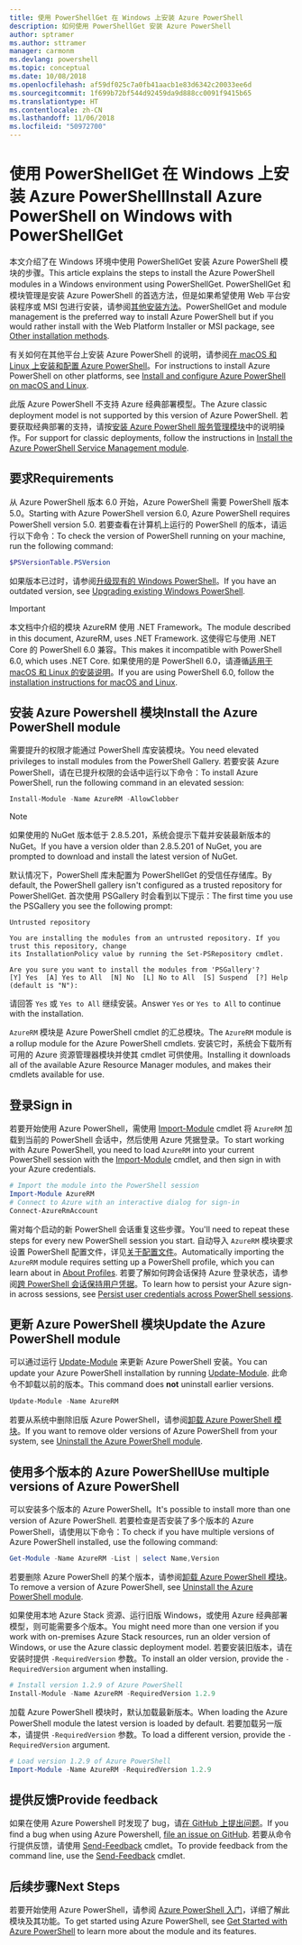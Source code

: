 ```yaml
---
title: 使用 PowerShellGet 在 Windows 上安装 Azure PowerShell
description: 如何使用 PowerShellGet 安装 Azure PowerShell
author: sptramer
ms.author: sttramer
manager: carmonm
ms.devlang: powershell
ms.topic: conceptual
ms.date: 10/08/2018
ms.openlocfilehash: af59df025c7a0fb41aacb1e83d6342c20033ee6d
ms.sourcegitcommit: 1f699b72bf544d92459da9d888cc0091f9415b65
ms.translationtype: HT
ms.contentlocale: zh-CN
ms.lasthandoff: 11/06/2018
ms.locfileid: "50972700"
---
```

# <a name="install-azure-powershell-on-windows-with-powershellget"></a><span data-ttu-id="84fbd-103">使用 PowerShellGet 在 Windows 上安装 Azure PowerShell</span><span class="sxs-lookup"><span data-stu-id="84fbd-103">Install Azure PowerShell on Windows with PowerShellGet</span></span>

<span data-ttu-id="84fbd-104">本文介绍了在 Windows 环境中使用 PowerShellGet 安装 Azure PowerShell 模块的步骤。</span><span class="sxs-lookup"><span data-stu-id="84fbd-104">This article explains the steps to install the Azure PowerShell modules in a Windows environment using PowerShellGet.</span></span> <span data-ttu-id="84fbd-105">PowerShellGet 和模块管理是安装 Azure PowerShell 的首选方法，但是如果希望使用 Web 平台安装程序或 MSI 包进行安装，请参阅[其他安装方法](other-install.md)。</span><span class="sxs-lookup"><span data-stu-id="84fbd-105">PowerShellGet and module management is the preferred way to install Azure PowerShell but if you would rather install with the Web Platform Installer or MSI package, see [Other installation methods](other-install.md).</span></span>

<span data-ttu-id="84fbd-106">有关如何在其他平台上安装 Azure PowerShell 的说明，请参阅[在 macOS 和 Linux 上安装和配置 Azure PowerShell](install-azurermps-maclinux.md)。</span><span class="sxs-lookup"><span data-stu-id="84fbd-106">For instructions to install Azure PowerShell on other platforms, see [Install and configure Azure PowerShell on macOS and Linux](install-azurermps-maclinux.md).</span></span>

<span data-ttu-id="84fbd-107">此版 Azure PowerShell 不支持 Azure 经典部署模型。</span><span class="sxs-lookup"><span data-stu-id="84fbd-107">The Azure classic deployment model is not supported by this version of Azure PowerShell.</span></span> <span data-ttu-id="84fbd-108">若要获取经典部署的支持，请按[安装 Azure PowerShell 服务管理模块](/powershell/azure/servicemanagement/install-azure-ps)中的说明操作。</span><span class="sxs-lookup"><span data-stu-id="84fbd-108">For support for classic deployments, follow the instructions in [Install the Azure PowerShell Service Management module](/powershell/azure/servicemanagement/install-azure-ps).</span></span>

## <a name="requirements"></a><span data-ttu-id="84fbd-109">要求</span><span class="sxs-lookup"><span data-stu-id="84fbd-109">Requirements</span></span>

<span data-ttu-id="84fbd-110">从 Azure PowerShell 版本 6.0 开始，Azure PowerShell 需要 PowerShell 版本 5.0。</span><span class="sxs-lookup"><span data-stu-id="84fbd-110">Starting with Azure PowerShell version 6.0, Azure PowerShell requires PowerShell version 5.0.</span></span> <span data-ttu-id="84fbd-111">若要查看在计算机上运行的 PowerShell 的版本，请运行以下命令：</span><span class="sxs-lookup"><span data-stu-id="84fbd-111">To check the version of PowerShell running on your machine, run the following command:</span></span>

```powershell
$PSVersionTable.PSVersion
```

<span data-ttu-id="84fbd-112">如果版本已过时，请参阅[升级现有的 Windows PowerShell](/powershell/scripting/setup/installing-windows-powershell?view=powershell-6#upgrading-existing-windows-powershell)。</span><span class="sxs-lookup"><span data-stu-id="84fbd-112">If you have an outdated version, see [Upgrading existing Windows PowerShell](/powershell/scripting/setup/installing-windows-powershell?view=powershell-6#upgrading-existing-windows-powershell).</span></span>

> [!IMPORTANT]
> <span data-ttu-id="84fbd-113">本文档中介绍的模块 AzureRM 使用 .NET Framework。</span><span class="sxs-lookup"><span data-stu-id="84fbd-113">The module described in this document, AzureRM, uses .NET Framework.</span></span> <span data-ttu-id="84fbd-114">这使得它与使用 .NET Core 的 PowerShell 6.0 兼容。</span><span class="sxs-lookup"><span data-stu-id="84fbd-114">This makes it incompatible with PowerShell 6.0, which uses .NET Core.</span></span> <span data-ttu-id="84fbd-115">如果使用的是 PowerShell 6.0，请遵循[适用于 macOS 和 Linux 的安装说明](install-azurermps-maclinux.md)。</span><span class="sxs-lookup"><span data-stu-id="84fbd-115">If you are using PowerShell 6.0, follow the [installation instructions for macOS and Linux](install-azurermps-maclinux.md).</span></span>

## <a name="install-the-azure-powershell-module"></a><span data-ttu-id="84fbd-116">安装 Azure Powershell 模块</span><span class="sxs-lookup"><span data-stu-id="84fbd-116">Install the Azure PowerShell module</span></span>

<span data-ttu-id="84fbd-117">需要提升的权限才能通过 PowerShell 库安装模块。</span><span class="sxs-lookup"><span data-stu-id="84fbd-117">You need elevated privileges to install modules from the PowerShell Gallery.</span></span> <span data-ttu-id="84fbd-118">若要安装 Azure PowerShell，请在已提升权限的会话中运行以下命令：</span><span class="sxs-lookup"><span data-stu-id="84fbd-118">To install Azure PowerShell, run the following command in an elevated session:</span></span>

```powershell
Install-Module -Name AzureRM -AllowClobber
```

> [!NOTE]
> <span data-ttu-id="84fbd-119">如果使用的 NuGet 版本低于 2.8.5.201，系统会提示下载并安装最新版本的 NuGet。</span><span class="sxs-lookup"><span data-stu-id="84fbd-119">If you have a version older than 2.8.5.201 of NuGet, you are prompted to download and install the latest version of NuGet.</span></span>

<span data-ttu-id="84fbd-120">默认情况下，PowerShell 库未配置为 PowerShellGet 的受信任存储库。</span><span class="sxs-lookup"><span data-stu-id="84fbd-120">By default, the PowerShell gallery isn't configured as a trusted repository for PowerShellGet.</span></span> <span data-ttu-id="84fbd-121">首次使用 PSGallery 时会看到以下提示：</span><span class="sxs-lookup"><span data-stu-id="84fbd-121">The first time you use the PSGallery you see the following prompt:</span></span>

```output
Untrusted repository

You are installing the modules from an untrusted repository. If you trust this repository, change
its InstallationPolicy value by running the Set-PSRepository cmdlet.

Are you sure you want to install the modules from 'PSGallery'?
[Y] Yes  [A] Yes to All  [N] No  [L] No to All  [S] Suspend  [?] Help (default is "N"):
```

<span data-ttu-id="84fbd-122">请回答 `Yes` 或 `Yes to All` 继续安装。</span><span class="sxs-lookup"><span data-stu-id="84fbd-122">Answer `Yes` or `Yes to All` to continue with the installation.</span></span>

<span data-ttu-id="84fbd-123">`AzureRM` 模块是 Azure PowerShell cmdlet 的汇总模块。</span><span class="sxs-lookup"><span data-stu-id="84fbd-123">The `AzureRM` module is a rollup module for the Azure PowerShell cmdlets.</span></span> <span data-ttu-id="84fbd-124">安装它时，系统会下载所有可用的 Azure 资源管理器模块并使其 cmdlet 可供使用。</span><span class="sxs-lookup"><span data-stu-id="84fbd-124">Installing it downloads all of the available Azure Resource Manager modules, and makes their cmdlets available for use.</span></span>

## <a name="sign-in"></a><span data-ttu-id="84fbd-125">登录</span><span class="sxs-lookup"><span data-stu-id="84fbd-125">Sign in</span></span>

<span data-ttu-id="84fbd-126">若要开始使用 Azure PowerShell，需使用 [Import-Module](/powershell/module/Microsoft.PowerShell.Core/Import-Module) cmdlet 将 `AzureRM` 加载到当前的 PowerShell 会话中，然后使用 Azure 凭据登录。</span><span class="sxs-lookup"><span data-stu-id="84fbd-126">To start working with Azure PowerShell, you need to load `AzureRM` into your current PowerShell session with the [Import-Module](/powershell/module/Microsoft.PowerShell.Core/Import-Module) cmdlet, and then sign in with your Azure credentials.</span></span>

```powershell
# Import the module into the PowerShell session
Import-Module AzureRM
# Connect to Azure with an interactive dialog for sign-in
Connect-AzureRmAccount
```

<span data-ttu-id="84fbd-127">需对每个启动的新 PowerShell 会话重复这些步骤。</span><span class="sxs-lookup"><span data-stu-id="84fbd-127">You'll need to repeat these steps for every new PowerShell session you start.</span></span> <span data-ttu-id="84fbd-128">自动导入 `AzureRM` 模块要求设置 PowerShell 配置文件，详见[关于配置文件](/powershell/module/microsoft.powershell.core/about/about_profiles)。</span><span class="sxs-lookup"><span data-stu-id="84fbd-128">Automatically importing the `AzureRM` module requires setting up a PowerShell profile, which you can learn about in [About Profiles](/powershell/module/microsoft.powershell.core/about/about_profiles).</span></span>
<span data-ttu-id="84fbd-129">若要了解如何跨会话保持 Azure 登录状态，请参阅[跨 PowerShell 会话保持用户凭据](context-persistence.md)。</span><span class="sxs-lookup"><span data-stu-id="84fbd-129">To learn how to persist your Azure sign-in across sessions, see [Persist user credentials across PowerShell sessions](context-persistence.md).</span></span>

## <a name="update-the-azure-powershell-module"></a><span data-ttu-id="84fbd-130">更新 Azure PowerShell 模块</span><span class="sxs-lookup"><span data-stu-id="84fbd-130">Update the Azure PowerShell module</span></span>

<span data-ttu-id="84fbd-131">可以通过运行 [Update-Module](/powershell/module/powershellget/update-module) 来更新 Azure PowerShell 安装。</span><span class="sxs-lookup"><span data-stu-id="84fbd-131">You can update your Azure PowerShell installation by running [Update-Module](/powershell/module/powershellget/update-module).</span></span> <span data-ttu-id="84fbd-132">此命令不卸载以前的版本。</span><span class="sxs-lookup"><span data-stu-id="84fbd-132">This command does __not__ uninstall earlier versions.</span></span>

```powershell
Update-Module -Name AzureRM
```

<span data-ttu-id="84fbd-133">若要从系统中删除旧版 Azure PowerShell，请参阅[卸载 Azure PowerShell 模块](uninstall-azurerm-ps.md)。</span><span class="sxs-lookup"><span data-stu-id="84fbd-133">If you want to remove older versions of Azure PowerShell from your system, see [Uninstall the Azure PowerShell module](uninstall-azurerm-ps.md).</span></span>

## <a name="use-multiple-versions-of-azure-powershell"></a><span data-ttu-id="84fbd-134">使用多个版本的 Azure PowerShell</span><span class="sxs-lookup"><span data-stu-id="84fbd-134">Use multiple versions of Azure PowerShell</span></span>

<span data-ttu-id="84fbd-135">可以安装多个版本的 Azure PowerShell。</span><span class="sxs-lookup"><span data-stu-id="84fbd-135">It's possible to install more than one version of Azure PowerShell.</span></span> <span data-ttu-id="84fbd-136">若要检查是否安装了多个版本的 Azure PowerShell，请使用以下命令：</span><span class="sxs-lookup"><span data-stu-id="84fbd-136">To check if you have multiple versions of Azure PowerShell installed, use the following command:</span></span>

```powershell
Get-Module -Name AzureRM -List | select Name,Version
```

<span data-ttu-id="84fbd-137">若要删除 Azure PowerShell 的某个版本，请参阅[卸载 Azure PowerShell 模块](uninstall-azurerm-ps.md)。</span><span class="sxs-lookup"><span data-stu-id="84fbd-137">To remove a version of Azure PowerShell, see [Uninstall the Azure PowerShell module](uninstall-azurerm-ps.md).</span></span>

<span data-ttu-id="84fbd-138">如果使用本地 Azure Stack 资源、运行旧版 Windows，或使用 Azure 经典部署模型，则可能需要多个版本。</span><span class="sxs-lookup"><span data-stu-id="84fbd-138">You might need more than one version if you work with on-premises Azure Stack resources, run an older version of Windows, or use the Azure classic deployment model.</span></span> <span data-ttu-id="84fbd-139">若要安装旧版本，请在安装时提供 `-RequiredVersion` 参数。</span><span class="sxs-lookup"><span data-stu-id="84fbd-139">To install an older version, provide the `-RequiredVersion` argument when installing.</span></span>

```powershell
# Install version 1.2.9 of Azure PowerShell
Install-Module -Name AzureRM -RequiredVersion 1.2.9
```

<span data-ttu-id="84fbd-140">加载 Azure PowerShell 模块时，默认加载最新版本。</span><span class="sxs-lookup"><span data-stu-id="84fbd-140">When loading the Azure PowerShell module the latest version is loaded by default.</span></span> <span data-ttu-id="84fbd-141">若要加载另一版本，请提供 `-RequiredVersion` 参数。</span><span class="sxs-lookup"><span data-stu-id="84fbd-141">To load a different version, provide the `-RequiredVersion` argument.</span></span>

```powershell
# Load version 1.2.9 of Azure PowerShell
Import-Module -Name AzureRM -RequiredVersion 1.2.9
```

## <a name="provide-feedback"></a><span data-ttu-id="84fbd-142">提供反馈</span><span class="sxs-lookup"><span data-stu-id="84fbd-142">Provide feedback</span></span>

<span data-ttu-id="84fbd-143">如果在使用 Azure Powershell 时发现了 bug，请[在 GitHub 上提出问题](https://github.com/Azure/azure-powershell/issues)。</span><span class="sxs-lookup"><span data-stu-id="84fbd-143">If you find a bug when using Azure Powershell, [file an issue on GitHub](https://github.com/Azure/azure-powershell/issues).</span></span>
<span data-ttu-id="84fbd-144">若要从命令行提供反馈，请使用 [Send-Feedback](/powershell/module/azurerm.profile/send-feedback) cmdlet。</span><span class="sxs-lookup"><span data-stu-id="84fbd-144">To provide feedback from the command line, use the [Send-Feedback](/powershell/module/azurerm.profile/send-feedback) cmdlet.</span></span>

## <a name="next-steps"></a><span data-ttu-id="84fbd-145">后续步骤</span><span class="sxs-lookup"><span data-stu-id="84fbd-145">Next Steps</span></span>

<span data-ttu-id="84fbd-146">若要开始使用 Azure PowerShell，请参阅 [Azure PowerShell 入门](get-started-azureps.md)，详细了解此模块及其功能。</span><span class="sxs-lookup"><span data-stu-id="84fbd-146">To get started using Azure PowerShell, see [Get Started with Azure PowerShell](get-started-azureps.md) to learn more about the module and its features.</span></span>